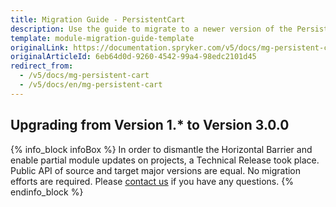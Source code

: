 ```yaml
---
title: Migration Guide - PersistentCart
description: Use the guide to migrate to a newer version of the PersistentCart module.
template: module-migration-guide-template
originalLink: https://documentation.spryker.com/v5/docs/mg-persistent-cart
originalArticleId: 6eb64d0d-9260-4542-99a4-98edc2101d45
redirect_from:
  - /v5/docs/mg-persistent-cart
  - /v5/docs/en/mg-persistent-cart
---
```


## Upgrading from Version 1.* to Version 3.0.0
{% info_block infoBox %}
In order to dismantle the Horizontal Barrier and enable partial module updates on projects, a Technical Release took place. Public API of source and target major versions are equal. No migration efforts are required. Please [contact us](https://spryker.com/en/support/) if you have any questions.
{% endinfo_block %}

